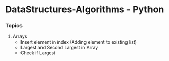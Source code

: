 # DataStructures-Algorithms - Python

### Topics

1. Arrays
    - Insert element in index (Adding element to existing list)
    - Largest and Second Largest in Array
    - Check if Largest


